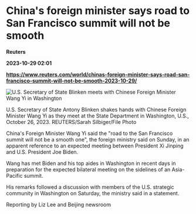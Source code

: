 # China's foreign minister says road to San Francisco summit will not be smooth
**Reuters**

**2023-10-29 02:01**

**https://www.reuters.com/world/chinas-foreign-minister-says-road-san-francisco-summit-will-not-be-smooth-2023-10-29/**

![U.S. Secretary of State Blinken meets with Chinese Foreign Minister Wang Yi in Washington](https://www.reuters.com/resizer/yTEl1g82gGKPeK025QHixJ0OyUI=/1920x0/filters:quality(80)/cloudfront-us-east-2.images.arcpublishing.com/reuters/63YOEEP7FRJVDH3GQ6QRA3JBXY.jpg)

U.S. Secretary of State Antony Blinken shakes hands with Chinese Foreign Minister Wang Yi as they meet at the State Department in Washington, U.S., October 26, 2023. REUTERS/Sarah Silbiger/File Photo

China's Foreign Minister Wang Yi said the "road to the San Francisco summit will not be a smooth one", the foreign ministry said on Sunday, in an apparent reference to an expected meeting between President Xi Jinping and U.S. President Joe Biden.

Wang has met Biden and his top aides in Washington in recent days in preparation for the expected bilateral meeting on the sidelines of an Asia-Pacific summit.

His remarks followed a discussion with members of the U.S. strategic community in Washington on Saturday, the ministry said in a statement.

Reporting by Liz Lee and Beijing newsroom